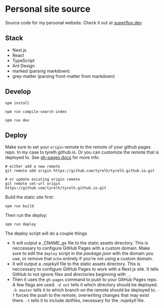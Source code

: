 # Personal site source

Source code for my personal website. Check it out at [superflux.dev](https://superflux.dev)

## Stack

* Next.js
* React
* TypeScript
* Ant Design
* marked (parsing markdown)
* grey-matter (parsing front-matter from markdown)

## Develop

```shell
npm install

npm run compile-search-index

npm run dev
```

## Deploy

Make sure to set your `origin` remote to the remote of your github pages repo. In my case to tyrelh.github.io. Or you can customize the remote that is deployed to. See [gh-pages docs](https://github.com/tschaub/gh-pages) for more info.

```shell
# either add a new remote
git remote add origin https://github.com/tyrelh/tyrelh.github.io.git

# or update existing origin remote
git remote set-url origin https://github.com/tyrelh/tyrelh.github.io.git
```

Build the static site first:

```shell
npm run build
```

Then run the deploy:
```shell
npm run deploy
```

The deploy script will do a couple things

* It will output a _CNAME_gs file to the static assets directory. This is neccessary to configure GitHub Pages with a custom domain. Make sure to edit the `deploy` script in the _package.json_ with the domain you use, or remove that `echo` entirely if you're not using a custom domain.
* It will output a _.nojekyll_ file to the static assets directory. This is neccessary to configure GitHub Pages to work with a Next.js site. It tells GitHub to not ignore files and directories beginning with `_`.
* Then it uses the `gh-pages` command to push to your GitHub Pages repo. A few flags are used. `-d out` tells it which directory should be deployed. `-b master` tells it to which branch on the remote should be deployed to. `-f` forces the push to the remote, overwriting changes that may exist there. `-t` tells it to include dotfiles, necessary for the _.nojekyll_ file.